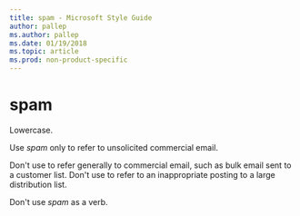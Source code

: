 ```yaml
---
title: spam - Microsoft Style Guide
author: pallep
ms.author: pallep
ms.date: 01/19/2018
ms.topic: article
ms.prod: non-product-specific
---
```


# spam

Lowercase.

Use *spam* only to refer to unsolicited commercial email. 

Don't use to refer generally to commercial email, such as bulk email sent to a customer list. Don't use to refer to an inappropriate posting to a large distribution list.

Don't use *spam* as a verb.
